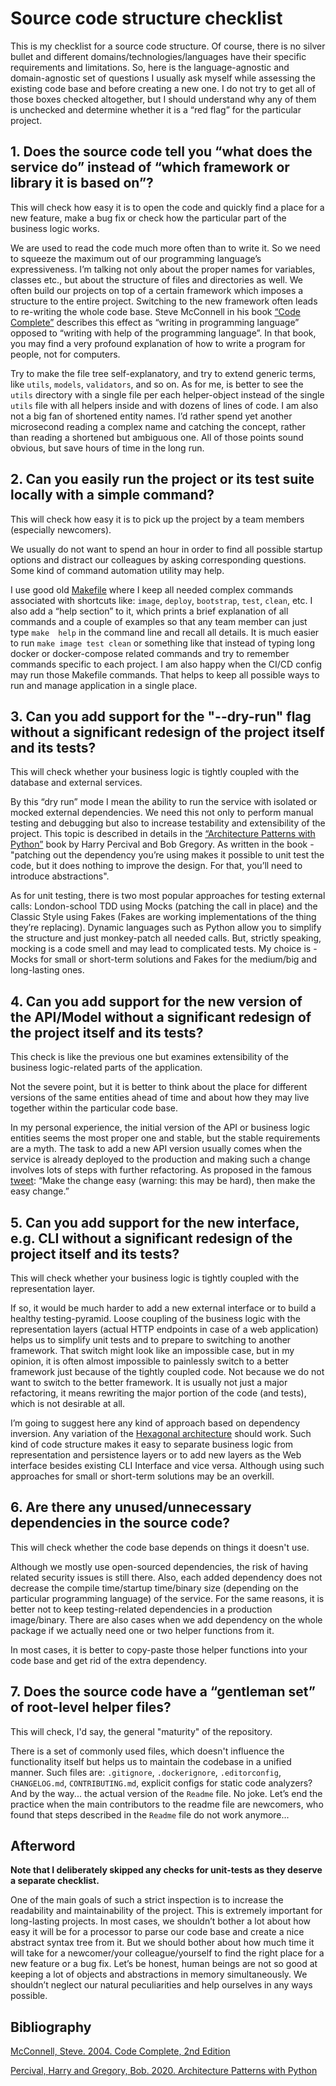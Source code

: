 # Source code structure checklist

This is my checklist for a source code structure. Of course, there is no silver bullet and different 
domains/technologies/languages have their specific requirements and limitations. So, here is the language-agnostic 
and domain-agnostic set of questions I usually ask myself while assessing the existing code base 
and before creating a new one. I do not try to get all of those boxes checked altogether, but I should understand 
why any of them is unchecked and determine whether it is a “red flag” for the particular project.


## 1. Does the source code tell you “what does the service do” instead of “which framework or library it is based on”?

This will check how easy it is to open the code and quickly find a place for a new feature, make a bug fix or check 
how the particular part of the business logic works. 

We are used to read the code much more often than to write it. So we need to squeeze the maximum out of our 
programming language’s expressiveness. I’m talking not only about the proper names for variables, classes etc., 
but about the structure of files and directories as well. We often build our projects on top of a certain framework 
which imposes a structure to the entire project. Switching to the new framework often leads to re-writing the whole 
code base. Steve McConnell in his book [“Code Complete”](https://www.oreilly.com/library/view/code-complete-2nd/0735619670/) 
describes this effect as “writing in programming language” opposed to “writing with help of the programming language”. 
In that book, you may find a very profound explanation of how to write a program for people, not for computers.

Try to make the file tree self-explanatory, and try to extend generic terms, like `utils`, `models`, `validators`, and so on.
As for me, is better to see the `utils` directory with a single file per each helper-object instead of the single `utils` 
file with all helpers inside and with dozens of lines of code. I am also not a big fan of shortened entity names. 
I’d rather spend yet another microsecond reading a complex name and catching the concept, 
rather than reading a shortened but ambiguous one. 
All of those points sound obvious, but save hours of time in the long run.


## 2. Can you easily run the project or its test suite locally with a simple command?

This will check how easy it is to pick up the project by a team members (especially newcomers).

We usually do not want to spend an hour in order to find all possible startup options and distract our colleagues 
by asking corresponding questions. Some kind of command automation utility may help. 

I use good old [Makefile](https://en.wikipedia.org/wiki/Make_(software)#Makefile) where I keep all needed complex 
commands associated with shortcuts like: `image`, `deploy`, `bootstrap`, `test`, `clean`, etc. I also add a “help section” to it, 
which prints a brief explanation of all commands and a couple of examples so that any team member can just type `make 
help` in the command line and recall all details. It is much easier to run `make image test clean` or something like that 
instead of typing long docker or docker-compose related commands and try to remember commands specific to each project. 
I am also happy when the CI/CD config may run those Makefile commands. That helps to keep all possible ways to run 
and manage application in a single place.


## 3. Can you add support for the "--dry-run" flag without a significant redesign of the project itself and its tests?

This will check whether your business logic is tightly coupled with the database and external services.

By this “dry run” mode I mean the ability to run the service with isolated or mocked external dependencies.
We need this not only to perform manual testing and debugging but also to increase testability and extensibility 
of the project. This topic is described in details in the 
[“Architecture Patterns with Python”](https://www.oreilly.com/library/view/architecture-patterns-with/9781492052197/) 
book by Harry Percival and Bob Gregory. As written in the book - "patching out the dependency you’re using makes it 
possible to unit test the code, but it does nothing to improve the design. For that, you’ll need to introduce
abstractions". 

As for unit testing, there is two most popular approaches for testing external calls: 
London-school TDD using Mocks (patching the call in place) and the Classic Style using Fakes (Fakes are working implementations 
of the thing they’re replacing). Dynamic languages such as Python allow you to simplify the structure 
and just monkey-patch all needed calls. But, strictly speaking, mocking is a code smell and may lead to complicated tests.
My choice is - Mocks for small or short-term solutions and Fakes for the medium/big and long-lasting ones.


## 4. Can you add support for the new version of the API/Model without a significant redesign of the project itself and its tests?

This check is like the previous one but examines extensibility of the business logic-related parts of the application. 

Not the severe point, but it is better to think about the place for different versions of the same entities ahead 
of time and about how they may live together within the particular code base. 

In my personal experience, the initial version of the API or business logic entities seems the most proper one and stable, 
but the stable requirements are a myth. 
The task to add a new API version usually comes when the service is already deployed to the production and making 
such a change involves lots of steps with further refactoring. 
As proposed in the famous [tweet](https://twitter.com/kentbeck/status/250733358307500032): 
“Make the change easy (warning: this may be hard), then make the easy change.”


## 5. Can you add support for the new interface, e.g. CLI without a significant redesign of the project itself and its tests?

This will check whether your business logic is tightly coupled with the representation layer. 

If so, it would be much harder to add a new external interface or to build a healthy testing-pyramid. 
Loose coupling of the business logic with the representation layers (actual HTTP endpoints in case of a web application) 
helps us to simplify unit tests and to prepare to switching to another framework. That switch might look 
like an impossible case, but in my opinion, it is often almost impossible to painlessly switch to a better framework 
just because of the tightly coupled code. Not because we do not want to switch to the better framework. 
It is usually not just a major refactoring, it means rewriting the major portion of the code (and tests), 
which is not desirable at all. 

I’m going to suggest here any kind of approach based on dependency inversion. 
Any variation of the [Hexagonal architecture](https://en.wikipedia.org/wiki/Hexagonal_architecture_(software)) should work.
Such kind of code structure makes it easy to separate business logic from representation and persistence layers 
or to add new layers as the Web interface besides existing CLI Interface and vice versa. 
Although using such approaches for small or short-term solutions may be an overkill.


## 6. Are there any unused/unnecessary dependencies in the source code?

This will check whether the code base depends on things it doesn't use.

Although we mostly use open-sourced dependencies, the risk of having related security issues is still there. 
Also, each added dependency does not decrease the compile time/startup time/binary size (depending on the particular 
programming language) of the service. For the same reasons, it is better not to keep testing-related dependencies 
in a production image/binary. There are also cases when we add dependency on the whole package if we actually need 
one or two helper functions from it. 

In most cases, it is better to copy-paste those helper functions into your code 
base and get rid of the extra dependency.


## 7. Does the source code have a “gentleman set” of root-level helper files?

This will check, I'd say, the general "maturity" of the repository. 

There is a set of commonly used files, which doesn't influence the functionality itself but helps us to 
maintain the codebase in a unified manner.
Such files are: `.gitignore`, `.dockerignore`, `.editorconfig`, `CHANGELOG.md`, `CONTRIBUTING.md`, explicit configs 
for static code analyzers? And by the way... the actual version of the `Readme` file. No joke. 
Let’s end the practice when the main contributors to the readme file are newcomers, who found that steps described 
in the `Readme` file do not work anymore...



## Afterword

**Note that I deliberately skipped any checks for unit-tests as they deserve a separate checklist.**

One of the main goals of such a strict inspection is to increase the readability and maintainability of the project. 
This is extremely important for long-lasting projects. In most cases, we shouldn’t bother a lot about how easy it will 
be for a processor to parse our code base and create a nice abstract syntax tree from it. But we should bother about 
how much time it will take for a newcomer/your colleague/yourself to find the right place for a new feature or a bug fix. 
Let’s be honest, human beings are not so good at keeping a lot of objects and abstractions in memory simultaneously. 
We shouldn’t neglect our natural peculiarities and help ourselves in any ways possible.

## Bibliography

[McConnell, Steve. 2004. Code Complete, 2nd Edition](https://www.oreilly.com/library/view/code-complete-2nd/0735619670/) 

[Percival, Harry and Gregory, Bob. 2020. Architecture Patterns with Python](https://www.oreilly.com/library/view/architecture-patterns-with/9781492052197/)

